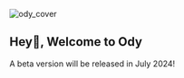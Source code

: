 ![ody_cover](https://github.com/ody-team/.github/assets/25652635/519f7983-8d12-4452-9b60-3f14100bb6aa)

## Hey🤚, Welcome to Ody

A beta version will be released in July 2024!
